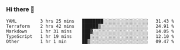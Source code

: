 ### Hi there 👋


<!--START_SECTION:waka-->
```text
YAML         3 hrs 25 mins   ████████░░░░░░░░░░░░░░░░░   31.43 % 
Terraform    2 hrs 42 mins   ██████▒░░░░░░░░░░░░░░░░░░   24.91 % 
Markdown     1 hr 31 mins    ███▓░░░░░░░░░░░░░░░░░░░░░   14.05 % 
TypeScript   1 hr 19 mins    ███░░░░░░░░░░░░░░░░░░░░░░   12.10 % 
Other        1 hr 1 min      ██▒░░░░░░░░░░░░░░░░░░░░░░   09.47 % 
```
<!--END_SECTION:waka-->

<!--
**ssrahul96/ssrahul96** is a ✨ _special_ ✨ repository because its `README.md` (this file) appears on your GitHub profile.

Here are some ideas to get you started:

- 🔭 I’m currently working on ...
- 🌱 I’m currently learning ...
- 👯 I’m looking to collaborate on ...
- 🤔 I’m looking for help with ...
- 💬 Ask me about ...
- 📫 How to reach me: ...
- 😄 Pronouns: ...
- ⚡ Fun fact: ...
-->

